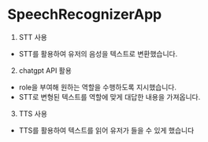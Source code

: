 # SpeechRecognizerApp

1. STT 사용
- STT를 활용하여 유저의 음성을 텍스트로 변환했습니다.

2. chatgpt API 활용 
- role을 부여해 원하는 역할을 수행하도록 지시했습니다.
- STT로 변형된 텍스트를 역할에 맞게 대답한 내용을 가져옵니다.

3. TTS 사용
- TTS를 활용하여 텍스트를 읽어 유저가 들을 수 있게 했습니다
